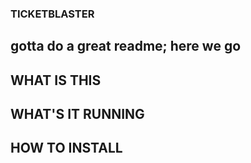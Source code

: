 ### TICKETBLASTER

## gotta do a great readme; here we go 

## WHAT IS THIS

## WHAT'S IT RUNNING

## HOW TO INSTALL

